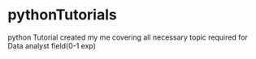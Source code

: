 # pythonTutorials
python Tutorial created my me covering all necessary topic required for Data analyst field(0-1 exp)
